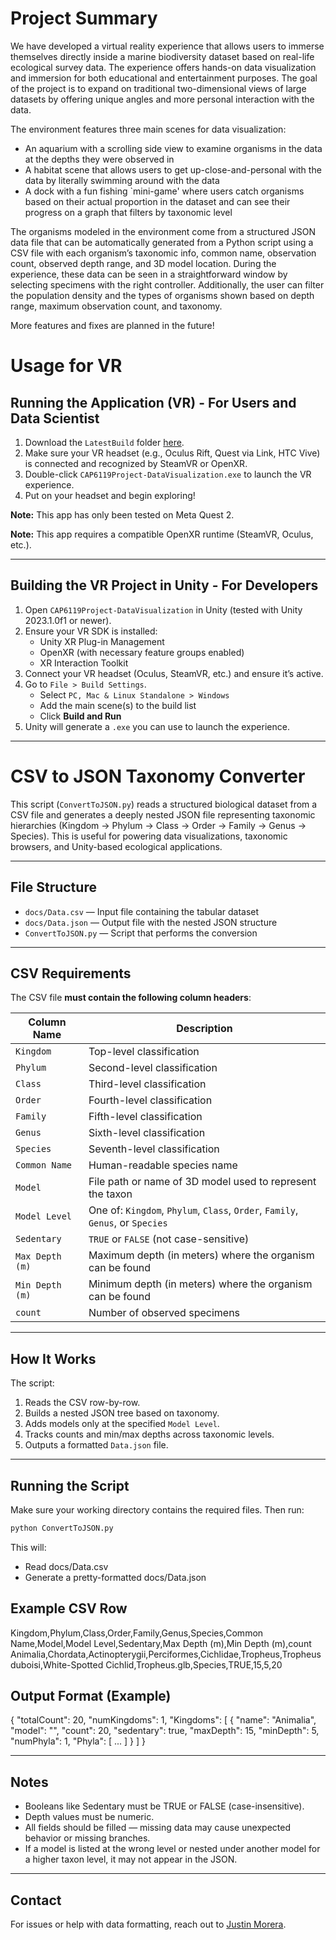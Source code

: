 # Project Summary
We have developed a virtual reality experience that allows users to immerse themselves directly inside a marine biodiversity dataset based on real-life ecological survey data. The experience offers hands-on data visualization and immersion for both educational and entertainment purposes. The goal of the project is to expand on traditional two-dimensional views of large datasets by offering unique angles and more personal interaction with the data. 

The environment features three main scenes for data visualization:
* An aquarium with a scrolling side view to examine organisms in the data at the depths they were observed in
* A habitat scene that allows users to get up-close-and-personal with the data by literally swimming around with the data
* A dock with a fun fishing `mini-game' where users catch organisms based on their actual proportion in the dataset and can see their progress on a graph that filters by taxonomic level

The organisms modeled in the environment come from a structured JSON data file that can be automatically generated from a Python script using a CSV file with each organism’s taxonomic info, common name, observation count, observed depth range, and 3D model location. During the experience, these data can be seen in a straightforward window by selecting specimens with the right controller. Additionally, the user can filter the population density and the types of organisms shown based on depth range, maximum observation count, and taxonomy.

More features and fixes are planned in the future!

# Usage for VR
## Running the Application (VR) - For Users and Data Scientist

1. Download the `LatestBuild` folder [here](https://drive.google.com/drive/folders/1xt5dO2B0euFzpGLgT-GWIFoDq8gEAgVc?usp=drive_link).
2. Make sure your VR headset (e.g., Oculus Rift, Quest via Link, HTC Vive) is connected and recognized by SteamVR or OpenXR.
3. Double-click `CAP6119Project-DataVisualization.exe` to launch the VR experience.
4. Put on your headset and begin exploring!

**Note:** This app has only been tested on Meta Quest 2.

**Note:** This app requires a compatible OpenXR runtime (SteamVR, Oculus, etc.).

---

## Building the VR Project in Unity - For Developers

1. Open `CAP6119Project-DataVisualization` in Unity (tested with Unity 2023.1.0f1 or newer).
2. Ensure your VR SDK is installed:
   - Unity XR Plug-in Management
   - OpenXR (with necessary feature groups enabled)
   - XR Interaction Toolkit
3. Connect your VR headset (Oculus, SteamVR, etc.) and ensure it’s active.
4. Go to `File > Build Settings`.
   - Select `PC, Mac & Linux Standalone > Windows`
   - Add the main scene(s) to the build list
   - Click **Build and Run**
5. Unity will generate a `.exe` you can use to launch the experience.

---

# CSV to JSON Taxonomy Converter

This script (`ConvertToJSON.py`) reads a structured biological dataset from a CSV file and generates a deeply nested JSON file representing taxonomic hierarchies (Kingdom → Phylum → Class → Order → Family → Genus → Species). This is useful for powering data visualizations, taxonomic browsers, and Unity-based ecological applications.

---

## File Structure

- `docs/Data.csv` — Input file containing the tabular dataset
- `docs/Data.json` — Output file with the nested JSON structure
- `ConvertToJSON.py` — Script that performs the conversion

---

## CSV Requirements

The CSV file **must contain the following column headers**:

| Column Name        | Description                                                                 |
|--------------------|-----------------------------------------------------------------------------|
| `Kingdom`          | Top-level classification                                                    |
| `Phylum`           | Second-level classification                                                 |
| `Class`            | Third-level classification                                                  |
| `Order`            | Fourth-level classification                                                 |
| `Family`           | Fifth-level classification                                                  |
| `Genus`            | Sixth-level classification                                                  |
| `Species`          | Seventh-level classification                                                |
| `Common Name`      | Human-readable species name                                                 |
| `Model`            | File path or name of 3D model used to represent the taxon                   |
| `Model Level`      | One of: `Kingdom`, `Phylum`, `Class`, `Order`, `Family`, `Genus`, or `Species` |
| `Sedentary`        | `TRUE` or `FALSE` (not case-sensitive)                                      |
| `Max Depth (m)`    | Maximum depth (in meters) where the organism can be found                   |
| `Min Depth (m)`    | Minimum depth (in meters) where the organism can be found                   |
| `count`            | Number of observed specimens                                                |

---

## How It Works

The script:
1. Reads the CSV row-by-row.
2. Builds a nested JSON tree based on taxonomy.
3. Adds models only at the specified `Model Level`.
4. Tracks counts and min/max depths across taxonomic levels.
5. Outputs a formatted `Data.json` file.

---

## Running the Script

Make sure your working directory contains the required files. Then run:

```bash
python ConvertToJSON.py
```

This will:
* Read docs/Data.csv
* Generate a pretty-formatted docs/Data.json

## Example CSV Row
Kingdom,Phylum,Class,Order,Family,Genus,Species,Common Name,Model,Model Level,Sedentary,Max Depth (m),Min Depth (m),count
Animalia,Chordata,Actinopterygii,Perciformes,Cichlidae,Tropheus,Tropheus duboisi,White-Spotted Cichlid,Tropheus.glb,Species,TRUE,15,5,20

## Output Format (Example)
{
  "totalCount": 20,
  "numKingdoms": 1,
  "Kingdoms": [
    {
      "name": "Animalia",
      "model": "",
      "count": 20,
      "sedentary": true,
      "maxDepth": 15,
      "minDepth": 5,
      "numPhyla": 1,
      "Phyla": [
        ...
      ]
    }
  ]
}

---

## Notes
* Booleans like Sedentary must be TRUE or FALSE (case-insensitive).
* Depth values must be numeric.
* All fields should be filled — missing data may cause unexpected behavior or missing branches.
* If a model is listed at the wrong level or nested under another model for a higher taxon level, it may not appear in the JSON.

---

## Contact
For issues or help with data formatting, reach out to [Justin Morera](mailto:mustinjorera@gmail.com).